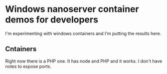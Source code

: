 # Windows nanoserver  container demos for developers

I'm experimenting with windows containers and I'm putting the results here.

## Cntainers

Right now there is a PHP one. It has node and PHP and it works. I don't have notes to expose ports. 

